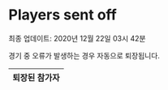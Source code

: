 # Players sent off
최종 업데이트: 2020년 12월 22일 03시 42분


경기 중 오류가 발생하는 경우 자동으로 퇴장됩니다.


| 퇴장된 참가자 |
|:---:|